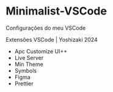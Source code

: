 # Minimalist-VSCode
Configurações do meu VSCode

Extensões VSCode | Yoshizaki 2024

- Apc Customize UI++
- Live Server
- Min Theme
- Symbols
- Figma
- Prettier
